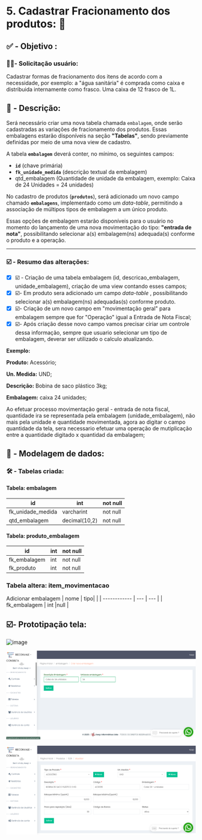 # 5. Cadastrar Fracionamento dos produtos: 🟰

## ✅ - Objetivo :

### 🧑🏻- Solicitação usuário:

Cadastrar formas de fracionamento dos itens de acordo com a necessidade, por exemplo: a "água sanitária" é comprada como caixa e distribuida internamente como frasco. Uma caixa de 12 frasco de 1L.

## 📃 - Descrição:

Será necessário criar uma nova tabela chamada `embalagem`, onde serão cadastradas as variações de fracionamento dos produtos.
Essas embalagens estarão disponíveis na seção **"Tabelas"**, sendo previamente definidas por meio de uma nova view de cadastro.

A tabela **`embalagem`** deverá conter, no mínimo, os seguintes campos:

* **`id`** (chave primária)
* **`fk_unidade_medida`** (descrição textual da embalagem)
* qtd_embalagem (Quantidade de unidade da embalagem, exemplo: Caixa de 24 Unidades = 24 unidades)

No cadastro de produtos (**`produtos`**), será adicionado um novo campo chamado **`embalagens`**, implementado como um *data-table*, permitindo a associação de múltipos tipos de embalagem a um único produto.

Essas opções de embalagem estarão disponíveis para o usuário no momento do lançamento de uma nova movimentação do tipo: **"entrada de nota"**, possibilitando selecionar a(s) embalagem(ns) adequada(s) conforme o produto e a operação.

---

### ☑️ - Resumo das alterações:

* [X]  ☑️ - Criação de uma tabela embalagem (id, descricao_embalagem, unidade_embalagem), criação de uma view contando esses campos;
* [X]  ☑️- Em produto sera adicionado um campo *data-table* , possibilitando selecionar a(s) embalagem(ns) adequadas(s) conforme produto.
* [X]  ☑️- Criação de um novo campo em "movimentação geral" para embalagem sempre que for "Operação" igual a Entrada de Nota Fiscal;
* [X]  ☑️- Após criação desse novo campo vamos precisar ciriar um controle dessa informação, sempre que usuario selecionar um tipo de embalagem,  deverar ser utilizado o calculo atualizando.

  **Exemplo:**

  **Produto:**  Acessório;

  **Un. Medida:** UND;

  **Descrição:** Bobina de saco plástico 3kg;

  **Embalagem:** caixa 24 unidades;

  Ao efetuar processo movimentação geral - entrada de nota fiscal, quantidade ira se representada pela embalagem (unidade_embalagem), não mais pela unidade e quantidade movimentada, agora ao digitar o campo quantidade da tela, sera necessario efetuar uma operação de mutiplicação entre a quantidade digitado x quantidad da embalagem;

## 🎲 - Modelagem de dados:

### 🛠️ - Tabelas criada:

#### Tabela: embalagem


| id                  | int           | not null |
| ------------------- | ------------- | -------- |
| fk_unidade_medida | varcharint    | not null |
| qtd_embalagem   | decimal(10,2) | not null |


#### Tabela: produto_embalagem


| id           | int | not null |
| ------------ | --- | -------- |
| fk_embalagem | int | not null |
| fk_produto   | int | not null |


### Tabela altera: item_movimentacao
Adicionar embalagem 
| nome         | tipo|     |
| ------------ | --- | --- | 
| fk_embalagem | int |null |

## ☑️- Prototipação tela:
![image](https://github.com/user-attachments/assets/27ce7382-98aa-4bd5-b2d8-20a29ff0cf31)

![1745521421488](images/5.CadastrarFracionamentodosprodutos/1745521421488.png)

![1745521590792](images/5.CadastrarFracionamentodosprodutos/1745521590792.png)
